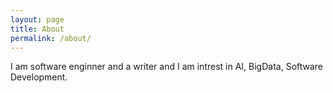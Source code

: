 ```yaml
---
layout: page
title: About
permalink: /about/
---
```


I am software enginner and a writer and I am intrest in AI, BigData, Software Development.